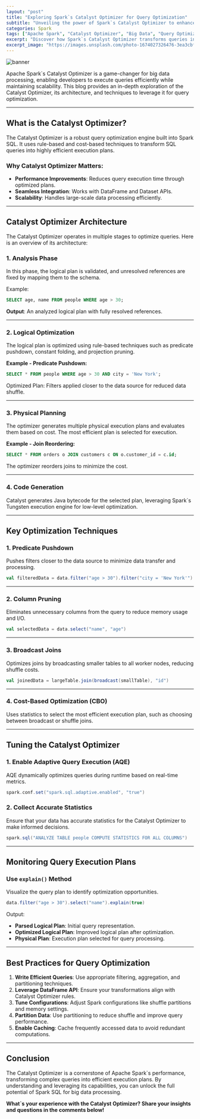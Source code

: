 ```yaml
---
layout: "post"
title: "Exploring Spark`s Catalyst Optimizer for Query Optimization"
subtitle: "Unveiling the power of Spark`s Catalyst Optimizer to enhance query performance and scalability"
categories: Spark
tags: ["Apache Spark", "Catalyst Optimizer", "Big Data", "Query Optimization", "Spark SQL"]
excerpt: "Discover how Spark`s Catalyst Optimizer transforms queries into efficient execution plans for faster and scalable big data processing."
excerpt_image: "https://images.unsplash.com/photo-1674027326476-3ea3cbf7b9be"
---
```

![banner](https://images.unsplash.com/photo-1674027326476-3ea3cbf7b9be)



Apache Spark`s Catalyst Optimizer is a game-changer for big data processing, enabling developers to execute queries efficiently while maintaining scalability. This blog provides an in-depth exploration of the Catalyst Optimizer, its architecture, and techniques to leverage it for query optimization.

---

## What is the Catalyst Optimizer?

The Catalyst Optimizer is a robust query optimization engine built into Spark SQL. It uses rule-based and cost-based techniques to transform SQL queries into highly efficient execution plans.

### Why Catalyst Optimizer Matters:
- **Performance Improvements**: Reduces query execution time through optimized plans.
- **Seamless Integration**: Works with DataFrame and Dataset APIs.
- **Scalability**: Handles large-scale data processing efficiently.

---

## Catalyst Optimizer Architecture

The Catalyst Optimizer operates in multiple stages to optimize queries. Here is an overview of its architecture:

### 1. **Analysis Phase**
In this phase, the logical plan is validated, and unresolved references are fixed by mapping them to the schema.

Example:
```sql
SELECT age, name FROM people WHERE age > 30;
```

**Output**: An analyzed logical plan with fully resolved references.

---

### 2. **Logical Optimization**
The logical plan is optimized using rule-based techniques such as predicate pushdown, constant folding, and projection pruning.

**Example - Predicate Pushdown:**
```sql
SELECT * FROM people WHERE age > 30 AND city = 'New York';
```
Optimized Plan: Filters applied closer to the data source for reduced data shuffle.

---

### 3. **Physical Planning**
The optimizer generates multiple physical execution plans and evaluates them based on cost. The most efficient plan is selected for execution.

**Example - Join Reordering:**
```sql
SELECT * FROM orders o JOIN customers c ON o.customer_id = c.id;
```
The optimizer reorders joins to minimize the cost.

---

### 4. **Code Generation**
Catalyst generates Java bytecode for the selected plan, leveraging Spark`s Tungsten execution engine for low-level optimization.

---

## Key Optimization Techniques

### 1. Predicate Pushdown
Pushes filters closer to the data source to minimize data transfer and processing.

```scala
val filteredData = data.filter("age > 30").filter("city = 'New York'")
```

---

### 2. Column Pruning
Eliminates unnecessary columns from the query to reduce memory usage and I/O.

```scala
val selectedData = data.select("name", "age")
```

---

### 3. Broadcast Joins
Optimizes joins by broadcasting smaller tables to all worker nodes, reducing shuffle costs.

```scala
val joinedData = largeTable.join(broadcast(smallTable), "id")
```

---

### 4. Cost-Based Optimization (CBO)
Uses statistics to select the most efficient execution plan, such as choosing between broadcast or shuffle joins.

---

## Tuning the Catalyst Optimizer

### 1. Enable Adaptive Query Execution (AQE)
AQE dynamically optimizes queries during runtime based on real-time metrics.

```scala
spark.conf.set("spark.sql.adaptive.enabled", "true")
```

### 2. Collect Accurate Statistics
Ensure that your data has accurate statistics for the Catalyst Optimizer to make informed decisions.

```scala
spark.sql("ANALYZE TABLE people COMPUTE STATISTICS FOR ALL COLUMNS")
```

---

## Monitoring Query Execution Plans

### Use `explain()` Method
Visualize the query plan to identify optimization opportunities.

```scala
data.filter("age > 30").select("name").explain(true)
```

Output:
- **Parsed Logical Plan**: Initial query representation.
- **Optimized Logical Plan**: Improved logical plan after optimization.
- **Physical Plan**: Execution plan selected for query processing.

---

## Best Practices for Query Optimization

1. **Write Efficient Queries**: Use appropriate filtering, aggregation, and partitioning techniques.
2. **Leverage DataFrame API**: Ensure your transformations align with Catalyst Optimizer rules.
3. **Tune Configurations**: Adjust Spark configurations like shuffle partitions and memory settings.
4. **Partition Data**: Use partitioning to reduce shuffle and improve query performance.
5. **Enable Caching**: Cache frequently accessed data to avoid redundant computations.

---

## Conclusion

The Catalyst Optimizer is a cornerstone of Apache Spark`s performance, transforming complex queries into efficient execution plans. By understanding and leveraging its capabilities, you can unlock the full potential of Spark SQL for big data processing.

**What`s your experience with the Catalyst Optimizer? Share your insights and questions in the comments below!**
